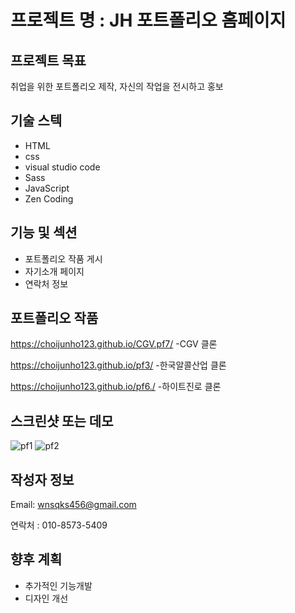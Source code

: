 # 프로젝트 명 : JH 포트폴리오 홈페이지

## 프로젝트 목표
취업을 위한 포트폴리오 제작, 자신의 작업을 전시하고 홍보

## 기술 스텍
- HTML
- css
- visual studio code
- Sass
- JavaScript
- Zen Coding

## 기능 및 섹션
- 포트폴리오 작품 게시
- 자기소개 페이지
- 연락처 정보

## 포트폴리오 작품
https://choijunho123.github.io/CGV.pf7/
-CGV 클론

https://choijunho123.github.io/pf3/
-한국알콜산업 클론

https://choijunho123.github.io/pf6./
-하이트진로 클론

## 스크린샷 또는 데모
![pf1](https://github.com/choijunho123/Last.pf/assets/142555230/f650df7e-ec67-4b61-bb55-d0ba03bc24f5)
![pf2](https://github.com/choijunho123/Last.pf/assets/142555230/e6cdc5de-4de3-4dd9-be0c-8e6f91989aeb)


## 작성자 정보
Email: wnsqks456@gmail.com

연락처 : 010-8573-5409

## 향후 계획
- 추가적인 기능개발
- 디자인 개선
